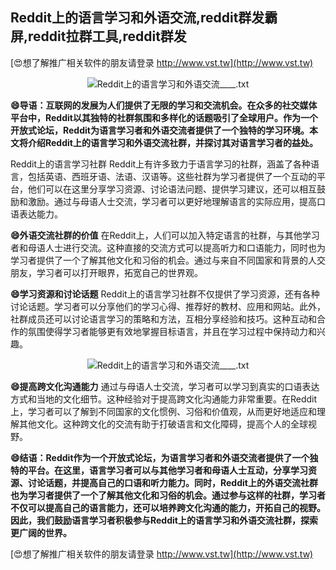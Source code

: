 ## **Reddit上的语言学习和外语交流,reddit群发霸屏,reddit拉群工具,reddit群发**

[😍想了解推广相关软件的朋友请登录 http://www.vst.tw](http://www.vst.tw)

 <center><img src="https://vst.tw/MP4/tuiguang/png/8.png" alt="Reddit上的语言学习和外语交流____.txt"></center>

**😄导语：互联网的发展为人们提供了无限的学习和交流机会。在众多的社交媒体平台中，Reddit以其独特的社群氛围和多样化的话题吸引了全球用户。作为一个开放式论坛，Reddit为语言学习者和外语交流者提供了一个独特的学习环境。本文将介绍Reddit上的语言学习和外语交流社群，并探讨其对语言学习者的益处。**

Reddit上的语言学习社群
Reddit上有许多致力于语言学习的社群，涵盖了各种语言，包括英语、西班牙语、法语、汉语等。这些社群为学习者提供了一个互动的平台，他们可以在这里分享学习资源、讨论语法问题、提供学习建议，还可以相互鼓励和激励。通过与母语人士交流，学习者可以更好地理解语言的实际应用，提高口语表达能力。

**😄外语交流社群的价值**
在Reddit上，人们可以加入特定语言的社群，与其他学习者和母语人士进行交流。这种直接的交流方式可以提高听力和口语能力，同时也为学习者提供了一个了解其他文化和习俗的机会。通过与来自不同国家和背景的人交朋友，学习者可以打开眼界，拓宽自己的世界观。

**😄学习资源和讨论话题**
Reddit上的语言学习社群不仅提供了学习资源，还有各种讨论话题。学习者可以分享他们的学习心得、推荐好的教材、应用和网站。此外，社群成员还可以讨论语言学习的策略和方法，互相分享经验和技巧。这种互动和合作的氛围使得学习者能够更有效地掌握目标语言，并且在学习过程中保持动力和兴趣。

 <center><img src="https://vst.tw/MP4/tuiguang/png/7.png" alt="Reddit上的语言学习和外语交流____.txt"></center>

**😄提高跨文化沟通能力**
通过与母语人士交流，学习者可以学习到真实的口语表达方式和当地的文化细节。这种经验对于提高跨文化沟通能力非常重要。在Reddit上，学习者可以了解到不同国家的文化惯例、习俗和价值观，从而更好地适应和理解其他文化。这种跨文化的交流有助于打破语言和文化障碍，提高个人的全球视野。

**😄结语：Reddit作为一个开放式论坛，为语言学习者和外语交流者提供了一个独特的平台。在这里，语言学习者可以与其他学习者和母语人士互动，分享学习资源、讨论话题，并提高自己的口语和听力能力。同时，Reddit上的外语交流社群也为学习者提供了一个了解其他文化和习俗的机会。通过参与这样的社群，学习者不仅可以提高自己的语言能力，还可以培养跨文化沟通的能力，开拓自己的视野。因此，我们鼓励语言学习者积极参与Reddit上的语言学习和外语交流社群，探索更广阔的世界。**

[😍想了解推广相关软件的朋友请登录 http://www.vst.tw](http://www.vst.tw)



